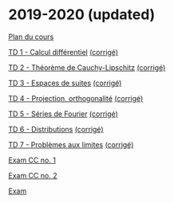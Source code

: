 # 2019-2020 (updated)

[Plan du cours](https://nbviewer.jupyter.org/github/jbcaillau/mi2/blob/master/cm/cm.ipynb?flush_cache=true)

[TD 1 - Calcul différentiel](td1/td1.pdf) [(corrigé)](td1/td1-corr.pdf)

[TD 2 - Théorème de
Cauchy-Lipschitz](https://nbviewer.jupyter.org/github/jbcaillau/mi2/blob/master/td2/td2.ipynb?flush_cache=true) [(corrigé)](td2/td2-corr.pdf)

[TD 3 - Espaces de suites](td3/td3.pdf) [(corrigé)](td3/td3-corr.pdf)

[TD 4 - Projection, orthogonalité](td4/td4.pdf) [(corrigé)](td4/td4-corr.pdf)

[TD 5 - Séries de Fourier](td5/td5.pdf) [(corrigé)](td5/td5-corr.pdf)

[TD 6 - Distributions](td6/td6.pdf) [(corrigé)](td6/td6-corr.pdf)

[TD 7 - Problèmes aux limites](td7/td7.pdf) [(corrigé)](td7/td7-corr.pdf)

[Exam CC no. 1](exam-cc1-old/exam-cc1.pdf)

[Exam CC no. 2](exam-cc2-old/exam-cc2.pdf)

[Exam](exam/exam.pdf)

